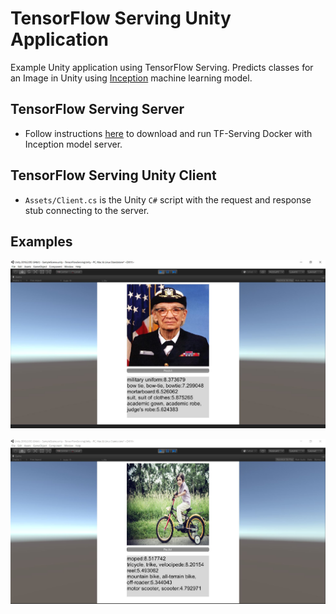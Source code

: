 # TensorFlow Serving Unity Application

Example Unity application using TensorFlow Serving. Predicts classes for an Image in Unity 
using [Inception](https://github.com/tensorflow/models/tree/master/research/inception) machine learning model.

## TensorFlow Serving Server
- Follow instructions [here](https://www.tensorflow.org/serving/serving_inception) to download
and run TF-Serving Docker with Inception model server.

## TensorFlow Serving Unity Client
- `Assets/Client.cs` is the Unity `C#` script with the request and response stub connecting 
to the server.

## Examples
![example1](https://github.com/gkchai/TensorFlowServingUnity/blob/master/ex1.JPG?raw=true "Example 1")

![example2](https://github.com/gkchai/TensorFlowServingUnity/blob/master/ex2.JPG?raw=true "Example 2")
